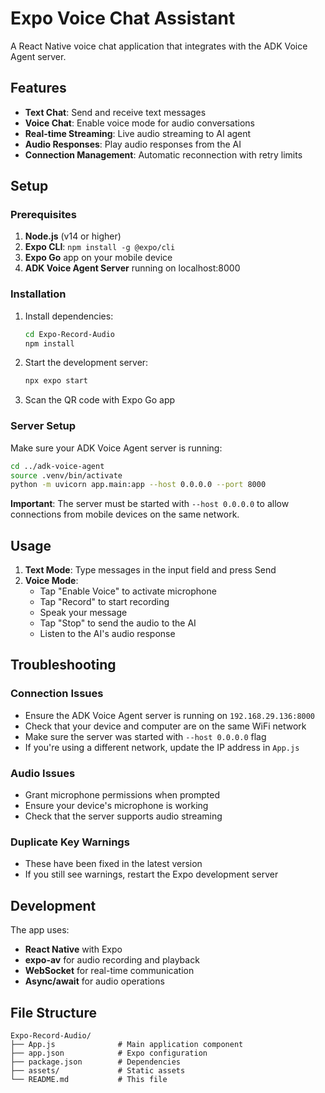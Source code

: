 # Expo Voice Chat Assistant

A React Native voice chat application that integrates with the ADK Voice Agent server.

## Features

- **Text Chat**: Send and receive text messages
- **Voice Chat**: Enable voice mode for audio conversations
- **Real-time Streaming**: Live audio streaming to AI agent
- **Audio Responses**: Play audio responses from the AI
- **Connection Management**: Automatic reconnection with retry limits

## Setup

### Prerequisites

1. **Node.js** (v14 or higher)
2. **Expo CLI**: `npm install -g @expo/cli`
3. **Expo Go** app on your mobile device
4. **ADK Voice Agent Server** running on localhost:8000

### Installation

1. Install dependencies:
   ```bash
   cd Expo-Record-Audio
   npm install
   ```

2. Start the development server:
   ```bash
   npx expo start
   ```

3. Scan the QR code with Expo Go app

### Server Setup

Make sure your ADK Voice Agent server is running:

```bash
cd ../adk-voice-agent
source .venv/bin/activate
python -m uvicorn app.main:app --host 0.0.0.0 --port 8000
```

**Important**: The server must be started with `--host 0.0.0.0` to allow connections from mobile devices on the same network.

## Usage

1. **Text Mode**: Type messages in the input field and press Send
2. **Voice Mode**: 
   - Tap "Enable Voice" to activate microphone
   - Tap "Record" to start recording
   - Speak your message
   - Tap "Stop" to send the audio to the AI
   - Listen to the AI's audio response

## Troubleshooting

### Connection Issues
- Ensure the ADK Voice Agent server is running on `192.168.29.136:8000`
- Check that your device and computer are on the same WiFi network
- Make sure the server was started with `--host 0.0.0.0` flag
- If you're using a different network, update the IP address in `App.js`

### Audio Issues
- Grant microphone permissions when prompted
- Ensure your device's microphone is working
- Check that the server supports audio streaming

### Duplicate Key Warnings
- These have been fixed in the latest version
- If you still see warnings, restart the Expo development server

## Development

The app uses:
- **React Native** with Expo
- **expo-av** for audio recording and playback
- **WebSocket** for real-time communication
- **Async/await** for audio operations

## File Structure

```
Expo-Record-Audio/
├── App.js              # Main application component
├── app.json            # Expo configuration
├── package.json        # Dependencies
├── assets/             # Static assets
└── README.md           # This file
``` 